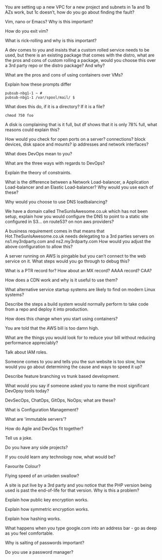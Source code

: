 
You are setting up a new VPC for a new project and subnets in 1a and 1b AZs work, but 1c doesn’t, how do you go about finding the fault?

Vim, nano or Emacs? Why is this important?

How do you exit vim?

What is rick-rolling and why is this important?

A dev comes to you and insists that a custom rolled service needs to be used, but there is an existing package that comes with the distro, what are the pros and cons of custom rolling a package, would you choose this over a 3rd party repo or the distro package? And why?

What are the pros and cons of using containers over VMs?

Explain how these prompts differ
```
pubsub-nbg1-1 ~ #
pubsub-nbg1-1 /var/spool/mail/ $
```

What does this do, if it is a directory? If it is a file?
```
chmod 750 foo
```

A disk is complaining that is it full, but df shows that it is only 78% full, what reasons could explain this?

How would you check for open ports on a server? 
connections? 
block devices, disk space and mounts? 
ip addresses and network interfaces?

What does DevOps mean to you?

What are the three ways with regards to DevOps?

Explain the theory of constraints.

What is the difference between a Network Load-balancer, a Application Load-balancer and an Elastic Load-balancer? Why would you use each of these?

Why would you choose to use DNS loadbalancing?

We have a domain called TheSunIsAwesome.co.uk which has not been setup, explain how you would configure the DNS to point to a static site configured in S3... on route53? on non aws providers?

A business requirement comes in that means that Hot.TheSunIsAwesome.co.uk needs delegating to a 3rd parties servers on ns1.my3rdparty.com and ns2.my3rdparty.com
How would you adjust the above configuration to allow this?

A server running on AWS is pingable but you can’t connect to the web service on it. What steps would you go through to debug this?

What is a PTR record for? How about an MX record? AAAA record? CAA?

How does a CDN work and why is it useful to use them?

What alternative service startup systems are likely to find on modern Linux systems?

Describe the steps a build system would normally perform to take code from a repo and deploy it into production.

How does this change when you start using containers?

You are told that the AWS bill is too damn high. 

What are the things you would look for to reduce your bill without reducing performance appreciably?

Talk about IAM roles.

Someone comes to you and tells you the sun website is too slow, how would you go about determining the cause and ways to speed it up?

Describe feature branching vs trunk based development.

What would you say if someone asked you to name the most significant DevOpsy tools today?

DevSecOps, ChatOps, GitOps, NoOps; what are these?

What is Configuration Management?

What are 'immutable servers'?

How do Agile and DevOps fit together?

Tell us a joke.

Do you have any side projects?

If you could learn any technology now, what would be?

Favourite Colour?

Flying speed of an unladen swallow?

A site is put live by a 3rd party and you notice that the PHP version being used is past the end-of-life for that version. Why is this a problem?

Explain how public key encryption works.

Explain how symmetric encryption works.

Explain how hashing works.

What happens when you type google.com into an address bar - go as deep as you feel comfortable.

Why is salting of passwords important?

Do you use a password manager?

